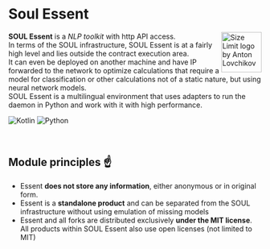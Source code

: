 # Soul Essent

<img src="https://i.ibb.co/gPqCvrh/Background.png" align="right"
alt="Size Limit logo by Anton Lovchikov" width="80" height="80">

**SOUL Essent** is a _NLP toolkit_ with http API access.</br>
In terms of the SOUL infrastructure, SOUL Essent is at a fairly high level and lies outside the contract execution area.</br>
It can even be deployed on another machine and have IP forwarded to the network to optimize calculations that require a model for classification or
other calculations not of a static nature, but using neural network models.</br>
SOUL Essent is a multilingual environment that uses adapters to run the daemon in Python and work with it with high performance.</br>

![Kotlin](https://img.shields.io/badge/kotlin-%237F52FF.svg?style=for-the-badge&logo=kotlin&logoColor=white)
![Python](https://img.shields.io/badge/python-3670A0?style=for-the-badge&logo=python&logoColor=ffdd54)

<br/>

## Module principles ☝️
- Essent **does not store any information**, either anonymous or in original form.
- Essent is a **standalone product** and can be separated from the SOUL infrastructure without using emulation of missing models
- Essent and all forks are distributed exclusively **under the MIT license**. All products within SOUL Essent also use open licenses (not limited to MIT)
